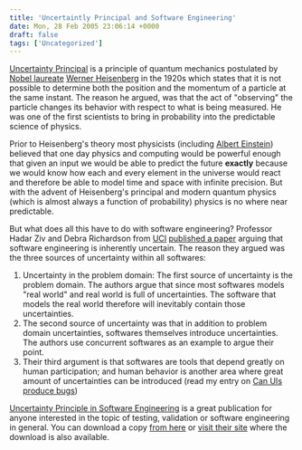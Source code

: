 ```yaml
---
title: 'Uncertaintly Principal and Software Engineering'
date: Mon, 28 Feb 2005 23:06:14 +0000
draft: false
tags: ['Uncategorized']
---
```


[Uncertainty Principal](http://scienceworld.wolfram.com/physics/UncertaintyPrinciple.html) is a principle of quantum mechanics postulated by [Nobel laureate](http://nobelprize.org/physics/laureates/1932/) [Werner Heisenberg](http://en.wikipedia.org/wiki/Werner_Heisenberg) in the 1920s which states that it is not possible to determine both the position and the momentum of a particle at the same instant. The reason he argued, was that the act of "observing" the particle changes its behavior with respect to what is being measured. He was one of the first scientists to bring in probability into the predictable science of physics.

Prior to Heisenberg's theory most physicists (including [Albert Einstein](http://www.hawking.org.uk/lectures/dice.html)) believed that one day physics and computing would be powerful enough that given an input we would be able to predict the future **exactly** because we would know how each and every element in the universe would react and therefore be able to model time and space with infinite precision. But with the advent of Heisenberg's principal and modern quantum physics (which is almost always a function of probability) physics is no where near predictable.

But what does all this have to do with software engineering? Professor Hadar Ziv and Debra Richardson from [UCI](http://www.uci.edu/) [published a paper](/2005/02/upsw.pdf) arguing that software engineering is inherently uncertain. The reason they argued was the three sources of uncertainty within all softwares:

1.  Uncertainty in the problem domain: The first source of uncertainty is the problem domain. The authors argue that since most softwares models "real world" and real world is full of uncertainties. The software that models the real world therefore will inevitably contain those uncertainties.
2.  The second source of uncertainty was that in addition to problem domain uncertainties, softwares themselves introduce uncertainties. The authors use concurrent softwares as an example to argue their point.
3.  Their third argument is that softwares are tools that depend greatly on human participation; and human behavior is another area where great amount of uncertainties can be introduced (read my entry on [Can UIs produce bugs](/blog/can-uis-produce-bugs/))

[Uncertainty Principle in Software Engineering](/2005/02/upsw.pdf) is a great publication for anyone interested in the topic of testing, validation or software engineering in general. You can download a copy [from here](/2005/02/upsw.pdf) or [visit their site](http://jeffsutherland.org/papers/zivchaos.html) where the download is also available.